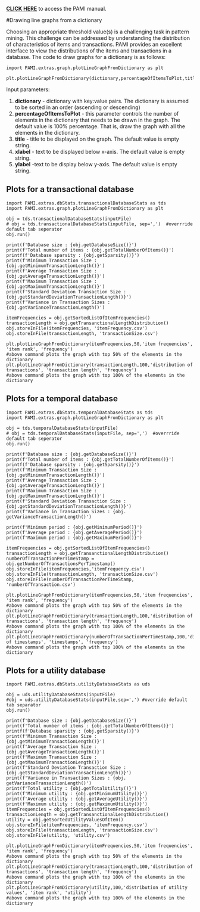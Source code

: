 **[CLICK HERE](index.html)** to access the PAMI manual.

#Drawing line graphs from a dictionary

Choosing an appropriate threshold value(s) is a challenging task in pattern mining. This challenge can be addressed by understanding
the distribution of characteristics of items and transactions. PAMI provides an excellent interface to view the distributions
of the items and transactions in a database. The code to draw graphs for a dictionary is as follows:


    import PAMI.extras.graph.plotLineGraphFromDictionary as plt
        
    plt.plotLineGraphFromDictionary(dictionary,percentageOfItemsToPlot,title,xLabel,yLabel) 


Input parameters:

1. **dictionary** - dictionary with key:value pairs. The dictionary is assumed to be sorted in an order (ascending or descending)
2. **percentageOfItemsToPlot** - this parameter controls the number of elements in the dictionary that needs to be drawn in the graph. The default value is 100% percentage. That is, draw the graph with all the elements in the dictionary.
3. **title** - title to be displayed on the graph. The default value is empty string.
4. **xlabel** - text to be displayed below x-axis. The default value is empty string.
5. **ylabel** -text to be display below y-axis. The default value is empty string.

## Plots for a transactional database

    import PAMI.extras.dbStats.transactionalDatabaseStats as tds
    import PAMI.extras.graph.plotLineGraphFromDictionary as plt
            
    obj = tds.transactionalDatabaseStats(inputFile)
    # obj = tds.transactionalDatabaseStats(inputFile, sep=',')  #overrride default tab seperator
    obj.run()
          
    print(f'Database size : {obj.getDatabaseSize()}')
    print(f'Total number of items : {obj.getTotalNumberOfItems()}')
    printf(f'Database sparsity : {obj.getSparsity()}')
    print(f'Minimum Transaction Size : {obj.getMinimumTransactionLength()}')
    print(f'Average Transaction Size : {obj.getAverageTransactionLength()}')
    print(f'Maximum Transaction Size : {obj.getMaximumTransactionLength()}')
    print(f'Standard Deviation Transaction Size : {obj.getStandardDeviationTransactionLength()}')
    print(f'Variance in Transaction Sizes : {obj.getVarianceTransactionLength()')
    
    itemFrequencies = obj.getSortedListOfItemFrequencies()
    transactionLength = obj.getTransanctionalLengthDistribution()
    obj.storeInFile(itemFrequencies, 'itemFrequency.csv')
    obj.storeInFile(transactionLength, 'transactionSize.csv') 

    plt.plotLineGraphFromDictionary(itemFrequencies,50,'item frequencies', 'item rank', 'frequency') 
    #above command plots the graph with top 50% of the elements in the dictionary
    plt.plotLineGraphFromDictionary(transactionLength,100,'distribution of transactions', 'transaction length', 'frequency') 
    #above command plots the graph with top 100% of the elements in the dictionary

## Plots for a temporal database

    import PAMI.extras.dbStats.temporalDatabaseStats as tds
    import PAMI.extras.graph.plotLineGraphFromDictionary as plt
          
    obj = tds.temporalDatabaseStats(inputFile)
    # obj = tds.temporalDatabaseStats(inputFile, sep=',')  #overrride default tab seperator
    obj.run()
    
    print(f'Database size : {obj.getDatabaseSize()}')
    print(f'Total number of items : {obj.getTotalNumberOfItems()}')
    printf(f'Database sparsity : {obj.getSparsity()}')
    print(f'Minimum Transaction Size : {obj.getMinimumTransactionLength()}')
    print(f'Average Transaction Size : {obj.getAverageTransactionLength()}')
    print(f'Maximum Transaction Size : {obj.getMaximumTransactionLength()}')
    print(f'Standard Deviation Transaction Size : {obj.getStandardDeviationTransactionLength()}')
    print(f'Variance in Transaction Sizes : {obj. getVarianceTransactionLength()')           
    
    print(f'Minimum period : {obj.getMinimumPeriod()}')
    print(f'Average period : {obj.getAveragePeriod()}')
    print(f'Maximum period : {obj.getMaximumPeriod()}')
    
    itemFrequencies = obj.getSortedListOfItemFrequencies()
    transactionLength = obj.getTransanctionalLengthDistribution()
    numberOfTransactionPerTimeStamp = obj.getNumberOfTransactionsPerTimestamp()
    obj.storeInFile(itemFrequencies,'itemFrequency.csv')
    obj.storeInFile(transactionLength, 'transactionSize.csv')
    obj.storeInFile(numberOfTransactionPerTimeStamp, 'numberOfTransaction.csv')

    plt.plotLineGraphFromDictionary(itemFrequencies,50,'item frequencies', 'item rank', 'frequency') 
    #above command plots the graph with top 50% of the elements in the dictionary
    plt.plotLineGraphFromDictionary(transactionLength,100,'distribution of transactions', 'transaction length', 'frequency') 
    #above command plots the graph with top 100% of the elements in the dictionary
    plt.plotLineGraphFromDictionary(numberOfTransactionPerTimeStamp,100,'distribution of timestamps', 'timestamps', 'frequency') 
    #above command plots the graph with top 100% of the elements in the dictionary         

## Plots for a utility database

    import PAMI.extras.dbStats.utilityDatabaseStats as uds
            
    obj = uds.utilityDatabaseStats(inputFile)
    #obj = uds.utilityDatabaseStats(inputFile,sep=',') #override default tab separator
    obj.run()
    
    print(f'Database size : {obj.getDatabaseSize()}')
    print(f'Total number of items : {obj.getTotalNumberOfItems()}')
    printf(f'Database sparsity : {obj.getSparsity()}')
    print(f'Minimum Transaction Size : {obj.getMinimumTransactionLength()}')
    print(f'Average Transaction Size : {obj.getAverageTransactionLength()}')
    print(f'Maximum Transaction Size : {obj.getMaximumTransactionLength()}')
    print(f'Standard Deviation Transaction Size : {obj.getStandardDeviationTransactionLength()}')
    print(f'Variance in Transaction Sizes : {obj. getVarianceTransactionLength()')
    print(f'Total utility : {obj.getTotalUtility()}')
    print(f'Minimum utility : {obj.getMinimumUtility()}')
    print(f'Average utility : {obj.getAverageUtility()}')
    print(f'Maximum utility : {obj.getMaximumUtility()}')
    itemFrequencies = obj.getSortedListOfItemFrequencies()
    transactionLength = obj.getTransanctionalLengthDistribution()
    utility = obj.getSortedUtilityValuesOfItem()
    obj.storeInFile(itemFrequencies, 'itemFrequency.csv')
    obj.storeInFile(transactionLength, 'transactionSize.csv')
    obj.storeInFile(utility, 'utility.csv')

    plt.plotLineGraphFromDictionary(itemFrequencies,50,'item frequencies', 'item rank', 'frequency') 
    #above command plots the graph with top 50% of the elements in the dictionary
    plt.plotLineGraphFromDictionary(transactionLength,100,'distribution of transactions', 'transaction length', 'frequency') 
    #above command plots the graph with top 100% of the elements in the dictionary
    plt.plotLineGraphFromDictionary(utility,100,'distribution of utility values', 'item rank', 'utility') 
    #above command plots the graph with top 100% of the elements in the dictionary 